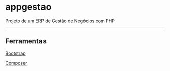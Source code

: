 # appgestao

Projeto de um ERP de Gestão de Negócios com PHP


---

## Ferramentas

[Bootstrap](https://getbootstrap.com/)

[Composer](https://getcomposer.org/)
